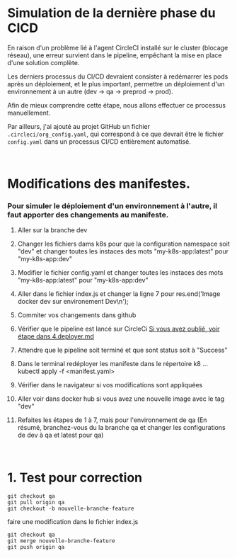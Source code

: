 # Simulation de la dernière phase du CICD

En raison d'un problème lié à l'agent CircleCI installé sur le cluster (blocage réseau), une erreur survient dans le pipeline, empêchant la mise en place d'une solution complète.

Les derniers processus du CI/CD devraient consister à redémarrer les pods après un déploiement, et le plus important, permettre un déploiement d'un environnement à un autre (dev → qa → preprod → prod).

Afin de mieux comprendre cette étape, nous allons effectuer ce processus manuellement.

Par ailleurs, j'ai ajouté au projet GitHub un fichier `.circleci/org_config.yaml`, qui correspond à ce que devrait être le fichier `config.yaml` dans un processus CI/CD entièrement automatisé.

<br>

# Modifications des manifestes.

### Pour simuler le déploiement d'un environnement à l'autre, il faut apporter des changements au manifeste.

1. Aller sur la branche dev

2. Changer les fichiers dams k8s pour que la configuration namespace soit "dev" et changer toutes les instaces des mots "my-k8s-app:latest" pour "my-k8s-app:dev"

3. Modifier le fichier config.yaml et changer toutes les instaces des mots "my-k8s-app:latest" pour "my-k8s-app:dev"

4. Aller dans le fichier index.js et changer la ligne 7 pour  res.end('Image docker dev sur environement Dev\n');

5. Commiter vos changements dans github

6. Vérifier que le pipeline est lancé sur CircleCi [Si vous avez oublié, voir étape dans 4.deployer.md](4.deployer.md) 

7. Attendre que le pipeline soit terminé et que sont status soit à "Success"

8. Dans le terminal redéployer les manifeste dans le répertoire k8  ... kubectl apply -f <manifest.yaml>

9. Vérifier dans le navigateur si vos modifications sont appliquées

10. Aller voir dans docker hub si vous avez une nouvelle image avec le tag "dev"

11. Refaites les étapes de 1 à 7, mais pour l'environnement de qa (En résumé, branchez-vous du la branche qa et changer les configurations de dev à qa et latest pour qa)

<br>


# 1. Test pour correction

  ````
  git checkout qa
  git pull origin qa
  git checkout -b nouvelle-branche-feature
  ````

faire une modification dans le fichier index.js

  ````
  git checkout qa
  git merge nouvelle-branche-feature
  git push origin qa
  ````


